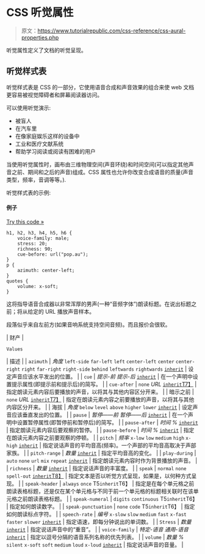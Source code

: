# CSS 听觉属性

> 原文：<https://www.tutorialrepublic.com/css-reference/css-aural-properties.php>

听觉属性定义了文档的听觉呈现。

## 听觉样式表

听觉样式表是 CSS 的一部分，它使用语音合成和声音效果的组合来使 web 文档更容易被视觉障碍者和屏幕阅读器访问。

可以使用听觉演示:

*   被盲人
*   在汽车里
*   在像家庭娱乐这样的设备中
*   工业和医疗文献系统
*   帮助学习阅读或阅读有困难的用户

当使用听觉属性时，画布由三维物理空间(声音环绕)和时间空间(可以指定其他声音之前、期间和之后的声音)组成。CSS 属性也允许你改变合成语音的质量(声音类型，频率，音调等等。).

听觉样式表的示例:

#### 例子

[Try this code »](../codelab.php?topic=css&file=aural-style-sheets "Try this code using online Editor")

```
h1, h2, h3, h4, h5, h6 {
    voice-family: male;
    stress: 20;
    richness: 90;
    cue-before: url("pop.au");
}
p {
    azimuth: center-left;
}
quotes {
    volume: x-soft;
}
```

这将指导语音合成器以非常浑厚的男声(一种“音频字体”)朗读标题。在说出标题之前；将从给定的 URL 播放声音样本。

段落似乎来自左前方(如果音响系统支持空间音频)。而且报价会很软。

| 财产 | 

```
Values               
```

 | 描述 |
| `azimuth` | *角度*
`left-side`
`far-left`
`left`
`center-left`
`center`
`center-right`
`right`
`far-right`
`right-side`
`behind`
`leftwards`
`rightwards`
[`inherit`](../definitions.php#inherit) | 设定声音应该水平发出的位置。 |
| `cue` | *提示-前*
*提示-后*
[`inherit`](../definitions.php#inherit) | 在一个声明中设置提示属性(即提示前和提示后)的简写。 |
| `cue-after` | `none`
*URL*
[`inherit`T7】](../definitions.php#inherit) | 指定朗读元素内容后要播放的声音，以将其与其他内容区分开来。 |
| 暗示之前 | `none`
*URL*
[`inherit`T7】](../definitions.php#inherit) | 指定在朗读元素内容之前要播放的声音，以将其与其他内容区分开来。 |
| 海拔 | *角度*
`below`
`level`
`above`
`higher`
`lower`
[`inherit`](../definitions.php#inherit) | 设定声音应该垂直发出的位置。 |
| `pause` | *暂停——前*
*暂停——后*
[`inherit`](../definitions.php#inherit) | 在一个声明中设置暂停属性(即暂停前和暂停后)的简写。 |
| `pause-after` | *时间*
*%*
[`inherit`](../definitions.php#inherit) | 指定朗读元素内容后要观察的暂停。 |
| `pause-before` | *时间*
*%*
[`inherit`](../definitions.php#inherit) | 指定在朗读元素内容之前要观察的停顿。 |
| `pitch` | *频率*
`x-low`
`low`
`medium`
`high`
`x-high`
[`inherit`](../definitions.php#inherit) | 指定说话声音的平均音高(频率)。一个声部的平均音高取决于声部家族。 |
| `pitch-range` | *数量*
[`inherit`](../definitions.php#inherit) | 指定平均音高的变化。 |
| `play-during` | `auto`
`none`
`url`
`mix`
`repeat`
[`inherit`](../definitions.php#inherit) | 指定朗读元素内容时作为背景播放的声音。 |
| `richness` | *数量*
[`inherit`](../definitions.php#inherit) | 指定说话声音的丰富度。 |
| `speak` | `normal`
`none`
`spell-out`
[`inherit`T8】](../definitions.php#inherit) | 指定文本是否以听觉方式呈现，如果是，以何种方式呈现。 |
| `speak-header` | `always`
`once`
T5`inherit`T6】 | 指定是在每个单元格之前朗读表格标题，还是仅在某个单元格与不同于前一个单元格的标题相关联时在该单元格之前朗读表格标题。 |
| `speak-numeral` | `digits`
`continuous`
T5`inherit`T6】 | 指定如何朗读数字。 |
| `speak-punctuation` | `none`
`code`
T5`inherit`T6】 | 指定如何朗读标点字符。 |
| `speech-rate` | *编号*
`x-slow`
`slow`
`medium`
`fast`
`x-fast`
`faster`
`slower`
[`inherit`](../definitions.php#inherit) | 指定语速，即每分钟说出的单词数。 |
| `Stress` | *数量*
[`inherit`](../definitions.php#inherit) | 指定说话声音中的“重音”。 |
| `voice-family` | *特定-语音*
*通用-语音*
[`inherit`](../definitions.php#inherit) | 指定以逗号分隔的语音系列名称的优先列表。 |
| `volume` | *数量*
*%*
`silent`
`x-soft`
`soft`
`medium`
`loud`
`x-loud`
[`inherit`](../definitions.php#inherit) | 指定说话声音的音量。 |
